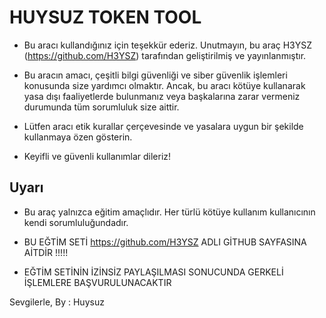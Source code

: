 # HUYSUZ TOKEN TOOL

- Bu aracı kullandığınız için teşekkür ederiz. Unutmayın, bu araç H3YSZ (https://github.com/H3YSZ) tarafından geliştirilmiş ve yayınlanmıştır.

- Bu aracın amacı, çeşitli bilgi güvenliği ve siber güvenlik işlemleri konusunda size yardımcı olmaktır. Ancak, bu aracı kötüye kullanarak yasa dışı faaliyetlerde bulunmanız veya başkalarına zarar vermeniz durumunda tüm sorumluluk size aittir.

- Lütfen aracı etik kurallar çerçevesinde ve yasalara uygun bir şekilde kullanmaya özen gösterin.

- Keyifli ve güvenli kullanımlar dileriz!

## Uyarı
- Bu araç yalnızca eğitim amaçlıdır. Her türlü kötüye kullanım kullanıcının kendi sorumluluğundadır.

- BU EĞTİM SETİ https://github.com/H3YSZ ADLI GİTHUB SAYFASINA AİTDİR !!!!!
- EĞTİM SETİNİN İZİNSİZ PAYLAŞILMASI SONUCUNDA GERKELİ İŞLEMLERE BAŞVURULUNACAKTIR

Sevgilerle,
By : Huysuz
